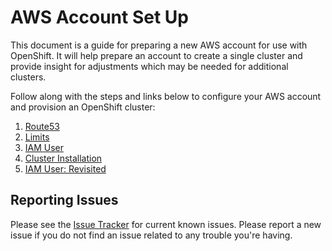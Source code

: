 # AWS Account Set Up

This document is a guide for preparing a new AWS account for use with OpenShift. It
will help prepare an account to create a single cluster and provide insight for adjustments which may be
needed for additional clusters.

Follow along with the steps and links below to configure your AWS account and provision an OpenShift cluster:

1. [Route53](route53.md)
2. [Limits](limits.md)
3. [IAM User](iam.md)
4. [Cluster Installation](install.md)
5. [IAM User: Revisited](iam_after.md)

## Reporting Issues

Please see the [Issue Tracker][issues] for current known issues.
Please report a new issue if you do not find an issue related to any trouble
you're having.

[issues]: https://github.com/openshift/installer/issues?utf8=%E2%9C%93&q=is%3Aissue+is%3Aopen+aws
